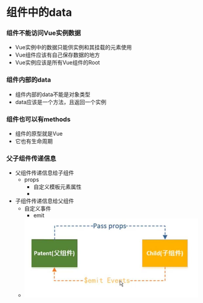 # 组件中的data

### 组件不能访问Vue实例数据

+ Vue实例中的数据只能供实例和其挂载的元素使用
+ Vue组件应该有自己保存数据的地方
+ Vue实例应该是所有Vue组件的Root

### 组件内部的data

+ 组件内部的data不能是对象类型
+ data应该是一个方法，且返回一个实例

### 组件也可以有methods

+ 组件的原型就是Vue
+ 它也有生命周期

### 父子组件传递信息

+ 父组件传递信息给子组件
  + props
    + 自定义模板元素属性
    + 
+ 子组件传递信息给父组件
  + 自定义事件
    + emit
  + ![传递信息](传递信息.jpg)